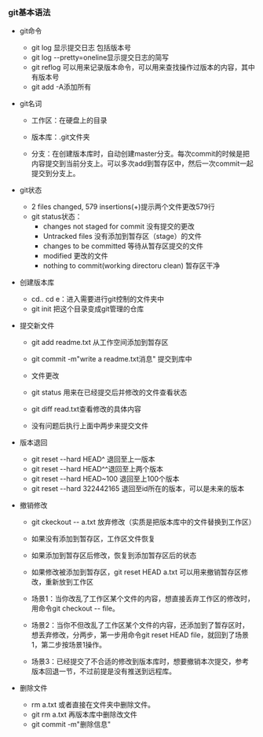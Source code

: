 ### git基本语法
- git命令
    - git log 显示提交日志 包括版本号
    - git log --pretty=oneline显示提交日志的简写
    - git reflog 可以用来记录版本命令，可以用来查找操作过版本的内容，其中有版本号
    - git add -A添加所有
- git名词

    - 工作区：在硬盘上的目录

    - 版本库：.git文件夹

    - 分支：在创建版本库时，自动创建master分支。每次commit的时候是把内容提交到当前分支上。可以多次add到暂存区中，然后一次commit一起提交到分支上。
- git状态
    - 2 files changed, 579 insertions(+)提示两个文件更改579行
    - git status状态：
        - changes not staged for commit 没有提交的更改
        - Untracked files 没有添加到暂存区（stage）的文件
        - changes to be committed 等待从暂存区提交的文件
        - modified 更改的文件
        - nothing to commit(working directoru clean) 暂存区干净

- 创建版本库
    - cd.. cd e：进入需要进行git控制的文件夹中
    - git init 把这个目录变成git管理的仓库

- 提交新文件
    - git add readme.txt 从工作空间添加到暂存区
    - git commit -m"write a readme.txt消息" 提交到库中

    - 文件更改
    - git status 用来在已经提交后并修改的文件查看状态
    - git diff read.txt查看修改的具体内容

    - 没有问题后执行上面中两步来提交文件

- 版本退回
    - git reset --hard HEAD^ 退回至上一版本
    - git reset --hard HEAD^^退回至上两个版本
    - git reset --hard HEAD~100 退回至上100个版本
    - git reset --hard 322442165 退回至id所在的版本，可以是未来的版本

- 撤销修改
    - git ckeckout -- a.txt 放弃修改（实质是把版本库中的文件替换到工作区）

    - 如果没有添加到暂存区，工作区文件恢复

    - 如果添加到暂存区后修改，恢复到添加暂存区后的状态

    - 如果修改被添加到暂存区，git reset HEAD a.txt 可以用来撤销暂存区修改，重新放到工作区

    - 场景1：当你改乱了工作区某个文件的内容，想直接丢弃工作区的修改时，用命令git checkout -- file。

    - 场景2：当你不但改乱了工作区某个文件的内容，还添加到了暂存区时，想丢弃修改，分两步，第一步用命令git reset HEAD file，就回到了场景1，第二步按场景1操作。

    - 场景3：已经提交了不合适的修改到版本库时，想要撤销本次提交，参考版本回退一节，不过前提是没有推送到远程库。

- 删除文件
    - rm a.txt 或者直接在文件夹中删除文件。
    - git rm a.txt 再版本库中删除改文件
    - git commit -m"删除信息"


